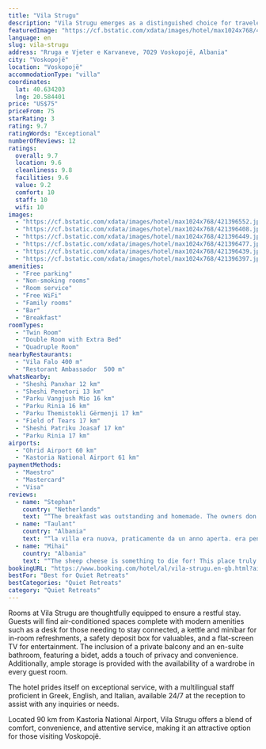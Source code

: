 ```yaml
---
title: "Vila Strugu"
description: "Vila Strugu emerges as a distinguished choice for travelers seeking comfortable accommodation in Voskopojë."
featuredImage: "https://cf.bstatic.com/xdata/images/hotel/max1024x768/421396552.jpg?k=1ff95e66fca298e028ff66023504e3239b6d61da65e2b849da02be38d1e38b1f&o=&hp=1"
language: en
slug: vila-strugu
address: "Rruga e Vjeter e Karvaneve, 7029 Voskopojë, Albania"
city: "Voskopojë"
location: "Voskopojë"
accommodationType: "villa"
coordinates:
  lat: 40.634203
  lng: 20.584401
price: "US$75"
priceFrom: 75
starRating: 3
rating: 9.7
ratingWords: "Exceptional"
numberOfReviews: 12
ratings:
  overall: 9.7
  location: 9.6
  cleanliness: 9.8
  facilities: 9.6
  value: 9.2
  comfort: 10
  staff: 10
  wifi: 10
images:
  - "https://cf.bstatic.com/xdata/images/hotel/max1024x768/421396552.jpg?k=1ff95e66fca298e028ff66023504e3239b6d61da65e2b849da02be38d1e38b1f&o=&hp=1"
  - "https://cf.bstatic.com/xdata/images/hotel/max1024x768/421396408.jpg?k=fe623895392f529c1b4d2a7a211d583b1ad91aff449bd2e434e74782154a63b2&o=&hp=1"
  - "https://cf.bstatic.com/xdata/images/hotel/max1024x768/421396449.jpg?k=d6b34090318f537b33aec8554e9639ec20fcf60533afdbeed917a4180737dfe6&o=&hp=1"
  - "https://cf.bstatic.com/xdata/images/hotel/max1024x768/421396477.jpg?k=8707f6e754ad6e1c4f380c535a08187f7c031da2884fdcbe9bb7cd692167f065&o=&hp=1"
  - "https://cf.bstatic.com/xdata/images/hotel/max1024x768/421396439.jpg?k=38cf0dc6258b1374737b38074b41c8a4add185fa35f825da6004223206c2d3b7&o=&hp=1"
  - "https://cf.bstatic.com/xdata/images/hotel/max1024x768/421396397.jpg?k=c96efb4b170e213f707131aaf6376f24dfec665a532a4e7977502b1f89f6d337&o=&hp=1"
amenities:
  - "Free parking"
  - "Non-smoking rooms"
  - "Room service"
  - "Free WiFi"
  - "Family rooms"
  - "Bar"
  - "Breakfast"
roomTypes:
  - "Twin Room"
  - "Double Room with Extra Bed"
  - "Quadruple Room"
nearbyRestaurants:
  - "Vila Falo 400 m"
  - "Restorant Ambassador  500 m"
whatsNearby:
  - "Sheshi Panxhar 12 km"
  - "Sheshi Penetori 13 km"
  - "Parku Vangjush Mio 16 km"
  - "Parku Rinia 16 km"
  - "Parku Themistokli Gërmenji 17 km"
  - "Field of Tears 17 km"
  - "Sheshi Patriku Joasaf 17 km"
  - "Parku Rinia 17 km"
airports:
  - "Ohrid Airport 60 km"
  - "Kastoria National Airport 61 km"
paymentMethods:
  - "Maestro"
  - "Mastercard"
  - "Visa"
reviews:
  - name: "Stephan"
    country: "Netherlands"
    text: "“The breakfast was outstanding and homemade. The owners don't speak English but their daughter and cousin were there to help. They were all very friendly. It is located in a quiet town with beautiful hiking opportunities. Couple of restaurants on...”"
  - name: "Taulant"
    country: "Albania"
    text: "“la villa era nuova, praticamente da un anno aperta. era pensato tutto nei minimi dei dettagli. le stanze erano molto spaziose e molto moderne. l'ambiente era molto caldo e molto pulito. appena scendevi avevi tutto quello che ti serviva per passare...”"
  - name: "Mihai"
    country: "Albania"
    text: "“The sheep cheese is something to die for! This place truly stands for the famous Albanian hospitality and its high standards of comfort. The breakfast is top, the location is quiet, and the pillows are fantastic. As if this wasn't good enough, our...”"
bookingURL: "https://www.booking.com/hotel/al/vila-strugu.en-gb.html?aid=8035640"
bestFor: "Best for Quiet Retreats"
bestCategories: "Quiet Retreats"
category: "Quiet Retreats"
---
```


Rooms at Vila Strugu are thoughtfully equipped to ensure a restful stay. Guests will find air-conditioned spaces complete with modern amenities such as a desk for those needing to stay connected, a kettle and minibar for in-room refreshments, a safety deposit box for valuables, and a flat-screen TV for entertainment. The inclusion of a private balcony and an en-suite bathroom, featuring a bidet, adds a touch of privacy and convenience. Additionally, ample storage is provided with the availability of a wardrobe in every guest room.

The hotel prides itself on exceptional service, with a multilingual staff proficient in Greek, English, and Italian, available 24/7 at the reception to assist with any inquiries or needs. 

Located 90 km from Kastoria National Airport, Vila Strugu offers a blend of comfort, convenience, and attentive service, making it an attractive option for those visiting Voskopojë.